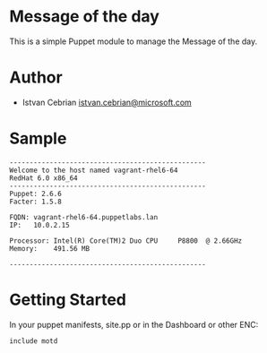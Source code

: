 # Message of the day #

This is a simple Puppet module to manage the Message of the day.

# Author #

 * Istvan Cebrian <istvan.cebrian@microsoft.com>

# Sample #

    -------------------------------------------------
    Welcome to the host named vagrant-rhel6-64
    RedHat 6.0 x86_64
    -------------------------------------------------
    Puppet: 2.6.6
    Facter: 1.5.8
    
    FQDN: vagrant-rhel6-64.puppetlabs.lan
    IP:   10.0.2.15
    
    Processor: Intel(R) Core(TM)2 Duo CPU     P8800  @ 2.66GHz
    Memory:    491.56 MB
    
    -------------------------------------------------

# Getting Started #

In your puppet manifests, site.pp or in the Dashboard or other ENC:

    include motd
